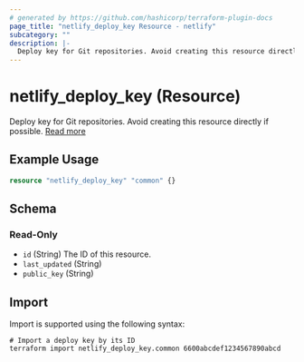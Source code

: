 ```yaml
---
# generated by https://github.com/hashicorp/terraform-plugin-docs
page_title: "netlify_deploy_key Resource - netlify"
subcategory: ""
description: |-
  Deploy key for Git repositories. Avoid creating this resource directly if possible. Read more https://docs.netlify.com/git/repo-permissions-linking/#deploy-keys
---
```


# netlify_deploy_key (Resource)

Deploy key for Git repositories. Avoid creating this resource directly if possible. [Read more](https://docs.netlify.com/git/repo-permissions-linking/#deploy-keys)

## Example Usage

```terraform
resource "netlify_deploy_key" "common" {}
```

<!-- schema generated by tfplugindocs -->
## Schema

### Read-Only

- `id` (String) The ID of this resource.
- `last_updated` (String)
- `public_key` (String)

## Import

Import is supported using the following syntax:

```shell
# Import a deploy key by its ID
terraform import netlify_deploy_key.common 6600abcdef1234567890abcd
```
